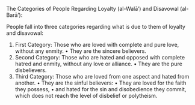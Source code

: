 The Categories of People Regarding Loyalty (al-Walā’) and Disavowal (al-Barā’):

People fall into three categories regarding what is due to them of loyalty and disavowal:
 1. First Category:
Those who are loved with complete and pure love, without any enmity.
 • They are the sincere believers.
 2. Second Category:
Those who are hated and opposed with complete hatred and enmity, without any love or alliance.
 • They are the pure disbelievers.
 3. Third Category:
Those who are loved from one aspect and hated from another.
 • They are the sinful believers:
 • They are loved for the faith they possess,
 • and hated for the sin and disobedience they commit, which does not reach the level of disbelief or polytheism.